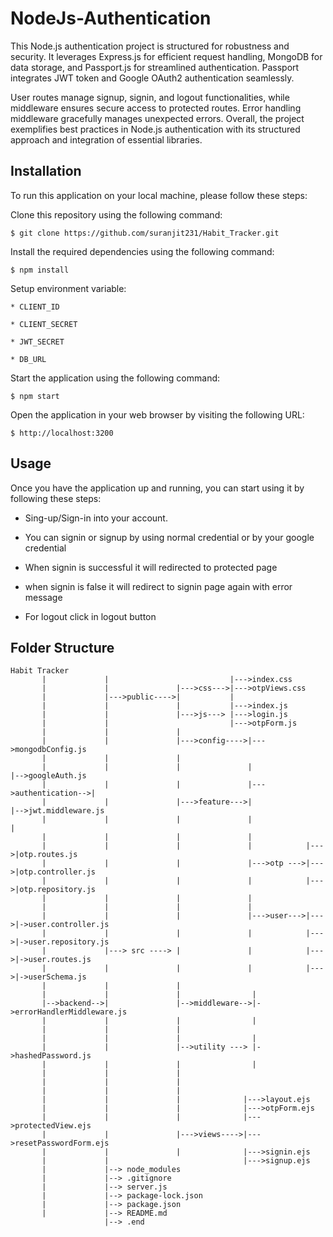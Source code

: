 # NodeJs-Authentication

This Node.js authentication project is structured for robustness and security. It leverages Express.js for efficient request handling, MongoDB for data storage, and Passport.js for streamlined authentication. Passport integrates JWT token and Google OAuth2 authentication seamlessly.

User routes manage signup, signin, and logout functionalities, while middleware ensures secure access to protected routes. Error handling middleware gracefully manages unexpected errors. Overall, the project exemplifies best practices in Node.js authentication with its structured approach and integration of essential libraries.

## Installation
To run this application on your local machine, please follow these steps:

Clone this repository using the following command:
```
$ git clone https://github.com/suranjit231/Habit_Tracker.git
```
Install the required dependencies using the following command:
```
$ npm install 
```
Setup environment variable:

```
* CLIENT_ID

* CLIENT_SECRET

* JWT_SECRET

* DB_URL

```
Start the application using the following command:
```
$ npm start 
```
Open the application in your web browser by visiting the following URL:
```
$ http://localhost:3200 
```

## Usage
Once you have the application up and running, you can start using it by following these steps:
* Sing-up/Sign-in into your account.

* You can signin or signup by using normal credential or by your google credential

* When signin is successful it will redirected to protected page

* when signin is false it will redirect to signin page again with error message

* For logout click in logout button


## Folder Structure
```
Habit Tracker
       |             |                           |--->index.css
       |             |               |--->css--->|--->otpViews.css
       |             |--->public---->|           |
       |             |               |           |--->index.js    
       |             |               |--->js---> |--->login.js
       |             |                           |--->otpForm.js 
       |             |               |
       |             |               |--->config---->|--->mongodbConfig.js              
       |             |               |
       |             |               |               |                     |-->googleAuth.js
       |             |               |               |--->authentication-->|
       |             |               |--->feature--->|                     |-->jwt.middleware.js
       |             |               |               |                     |
       |             |               |               |
       |             |               |               |            |--->|otp.routes.js
       |             |               |               |--->otp --->|--->|otp.controller.js
       |             |               |               |            |--->|otp.repository.js
       |             |               |               |             
       |             |               |               |             
       |             |               |               |--->user--->|--->|->user.controller.js             
       |             |               |               |            |--->|->user.repository.js
       |             |---> src ----> |               |            |--->|->user.routes.js
       |             |               |               |            |--->|->userSchema.js
       |             |               |               
       |             |               |                |
       |-->backend-->|               |-->middleware-->|->errorHandlerMiddleware.js
       |             |               |                |
       |             |               |                
       |             |               |                |
       |             |               |-->utility ---> |->hashedPassword.js
       |             |               |                |
       |             |               |                
       |             |               |                
       |             |               |              
       |             |               |              |--->layout.ejs
       |             |               |              |--->otpForm.ejs
       |             |               |              |--->protectedView.ejs
       |             |               |--->views---->|--->resetPasswordForm.ejs
       |             |               |              |--->signin.ejs
       |             |                              |--->signup.ejs
       |             |--> node_modules              
       |             |--> .gitignore
       |             |--> server.js
       |             |--> package-lock.json
       |             |--> package.json
       |             |--> README.md
                     |--> .end




    
 ````